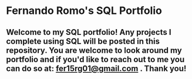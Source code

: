 # Fernando Romo's SQL Portfolio

## Welcome to my SQL portfolio! Any projects I complete using SQL will be posted in this repository. You are welcome to look around my portfolio and if you'd like to reach out to me you can do so at: fer15rg01@gmail.com . Thank you!

